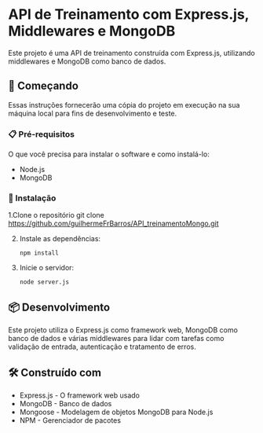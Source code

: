 # API de Treinamento com Express.js, Middlewares e MongoDB

Este projeto é uma API de treinamento construída com Express.js, utilizando middlewares e MongoDB como banco de dados.

## 🚀 Começando

Essas instruções fornecerão uma cópia do projeto em execução na sua máquina local para fins de desenvolvimento e teste.

### 📋 Pré-requisitos

O que você precisa para instalar o software e como instalá-lo:

- Node.js
- MongoDB

### 🔧 Instalação

1.Clone o repositório
git clone https://github.com/guilhermeFrBarros/API_treinamentoMongo.git


2. Instale as dependências:
    ```
    npm install
    ```

3. Inicie o servidor:
    ```
    node server.js
    ```


## 📦 Desenvolvimento

Este projeto utiliza o Express.js como framework web, MongoDB como banco de dados e várias middlewares para lidar com tarefas como validação de entrada, autenticação e tratamento de erros.

## 🛠️ Construído com

- Express.js - O framework web usado
- MongoDB - Banco de dados
- Mongoose - Modelagem de objetos MongoDB para Node.js
- NPM - Gerenciador de pacotes


